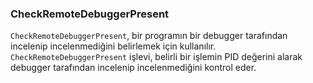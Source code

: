 ### CheckRemoteDebuggerPresent

`CheckRemoteDebuggerPresent`, bir programın bir debugger tarafından incelenip incelenmediğini belirlemek için kullanılır. `CheckRemoteDebuggerPresent` işlevi, belirli bir işlemin PID değerini alarak debugger tarafından incelenip incelenmediğini kontrol eder.
